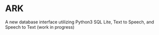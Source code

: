 # ARK
A new database interface utilizing Python3 SQL Lite, Text to Speech, and Speech to Text
(work in progress)
